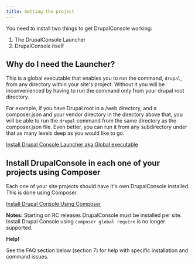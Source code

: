 ```yaml
---
title: Getting the project
---
```


You need to install two things to get DrupalConsole working:

1. The DrupalConsole Launcher
2. DrupalConsole itself

## Why do I need the Launcher?
This is a global executable that enables you to run the command, `drupal`, from any directory within your site's project. 
Without it you will be inconvenienced by having to run the command only from your drupal root directory. 

For example, if you have Drupal root in a /web directory, and a composer.json and your vendor directory in the directory above that, you will be able to run the `drupal` command from the same directory as the composer.json file. Even better, you can run it from any subdirectory under that as many levels deep as you would like to go.

[Install Drupal Console Launcher aka Global executable](launcher)

## Install DrupalConsole in each one of your projects using Composer
Each one of your site projects should have it's own DrupalConsole installed. This is done using Composer.

[Install Drupal Console Using Composer](composer)

**Notes:** Starting on RC releases DrupalConsole must be installed per site. Install Drupal Console using `composer global require` is no longer supported.

**Help!**

See the FAQ section below (section 7) for help with specific installation and command issues.
